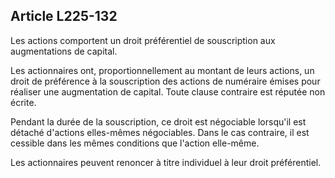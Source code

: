 Article L225-132
----
Les actions comportent un droit préférentiel de souscription aux augmentations
de capital.

Les actionnaires ont, proportionnellement au montant de leurs actions, un droit
de préférence à la souscription des actions de numéraire émises pour réaliser
une augmentation de capital. Toute clause contraire est réputée non écrite.

Pendant la durée de la souscription, ce droit est négociable lorsqu'il est
détaché d'actions elles-mêmes négociables. Dans le cas contraire, il est
cessible dans les mêmes conditions que l'action elle-même.

Les actionnaires peuvent renoncer à titre individuel à leur droit préférentiel.
